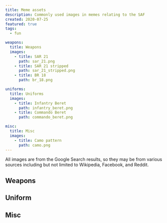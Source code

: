 ```yaml
---
title: Meme assets
description: Commonly used images in memes relating to the SAF
created: 2020-07-25
featured: true
tags:
  - fun

weapons:
  title: Weapons
  images:
    - title: SAR 21
      path: sar_21.png
    - title: SAR 21 stripped
      path: sar_21_stripped.png
    - title: BR 18
      path: br_18.png

uniforms:
  title: Uniforms
  images:
    - title: Infantry Beret
      path: infantry_beret.png
    - title: Commando Beret
      path: commando_beret.png

misc:
  title: Misc
  images:
    - title: Camo pattern
      path: camo.png
---
```


<alert>
All images are from the Google Search results, so they may be from various sources including but not limited to Wikipedia, Facebook, and Reddit.
</alert>

## Weapons
<meme-asset-group :group="weapons"> </meme-asset-group>

## Uniform
<meme-asset-group :group="uniforms"> </meme-asset-group>

## Misc
<meme-asset-group :group="misc"> </meme-asset-group>